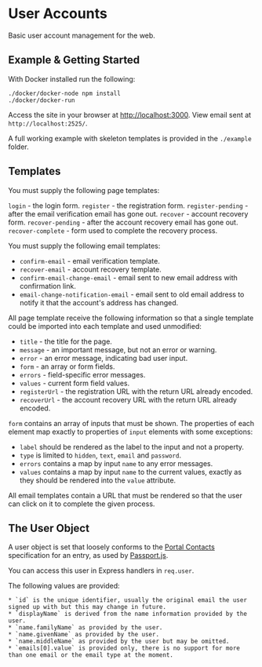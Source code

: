 User Accounts
=============

Basic user account management for the web.

Example & Getting Started
-------------------------

With Docker installed run the following:

```
./docker/docker-node npm install
./docker/docker-run
```

Access the site in your browser at [http://localhost:3000](http://localhost:3000). View email sent at `http://localhost:2525/`.

A full working example with skeleton templates is provided in the `./example` folder.

Templates
---------

You must supply the following page templates:

`login` - the login form.
`register` - the registration form.
`register-pending` - after the email verification email has gone out.
`recover` - account recovery form.
`recover-pending` - after the account recovery email has gone out.
`recover-complete` - form used to complete the recovery process.

You must supply the following email templates:

- `confirm-email` - email verification template.
- `recover-email` - account recovery template.
- `confirm-email-change-email` - email sent to new email address with confirmation link.
- `email-change-notification-email` - email sent to old email address to notify it that the account's address has changed.

All page template receive the following information so that a single template
could be imported into each template and used unmodified:

- `title` - the title for the page.
- `message` - an important message, but not an error or warning.
- `error` - an error message, indicating bad user input.
- `form` - an array or form fields.
- `errors` - field-specific error messages.
- `values` - current form field values.
- `registerUrl` - the registration URL with the return URL already encoded.
- `recoverUrl` - the account recovery URL with the return URL already encoded.

`form` contains an array of inputs that must be shown. The properties of each
element map exactly to properties of `input` elements with some exceptions:

- `label` should be rendered as the label to the input and not a property.
- `type` is limited to `hidden`, `text`, `email` and `password`.
- `errors` contains a map by input `name` to any error messages.
- `values` contains a map by input `name` to the current values, exactly as they should be rendered
into the `value` attribute.

All email templates contain a URL that must be rendered so that the user can
click on it to complete the given process.

The User Object
---------------

A user object is set that loosely conforms to the [Portal Contacts](https://tools.ietf.org/html/draft-smarr-vcarddav-portable-contacts-00#section-7.2) specification for an entry, as used by [Passport.js](http://www.passportjs.org/docs/profile/).

You can access this user in Express handlers in `req.user`.

The following values are provided:

    * `id` is the unique identifier, usually the original email the user signed up with but this may change in future.
    * `displayName` is derived from the name information provided by the user.
    * `name.familyName` as provided by the user.
    * `name.givenName` as provided by the user.
    * `name.middleName` as provided by the user but may be omitted.
    * `emails[0].value` is provided only, there is no support for more than one email or the email type at the moment.
